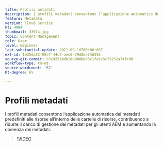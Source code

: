 ```yaml
---
title: Profili metadati
description: I profili metadati consentono l’applicazione automatica dei metadati predefiniti alle risorse all’interno delle cartelle di risorse, contribuendo a ridurre il carico di gestione dei metadati per gli utenti AEM e aumentando la coerenza dei metadati.
feature: Metadata
version: Cloud Service
kt: 4984
thumbnail: 33974.jpg
topic: Content Management
role: User
level: Beginner
last-substantial-update: 2021-09-18T00:00:00Z
exl-id: 1e35da82-08e7-44c2-aec6-79d8ea74d556
source-git-commit: b3e9251bdb18a008be95c1fa9e5c79252a74fc98
workflow-type: tm+mt
source-wordcount: '62'
ht-degree: 6%

---
```


# Profili metadati

I profili metadati consentono l’applicazione automatica dei metadati predefiniti alle risorse all’interno delle cartelle di risorse, contribuendo a ridurre il carico di gestione dei metadati per gli utenti AEM e aumentando la coerenza dei metadati.

>[!VIDEO](https://video.tv.adobe.com/v/33974?quality=12&learn=on)

